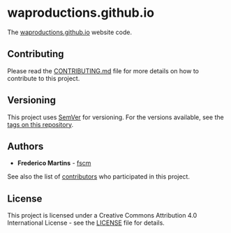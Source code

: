 # waproductions.github.io

The [waproductions.github.io](http://waproductions.github.io/) website code.

## Contributing

Please read the [CONTRIBUTING.md](CONTRIBUTING.md) file for more details on how
to contribute to this project.

## Versioning

This project uses [SemVer](http://semver.org/) for versioning. For the versions
available, see the [tags on this repository](https://github.com/waproductions/waproductions.github.io/tags).

## Authors

* **Frederico Martins** - [fscm](https://github.com/fscm)

See also the list of [contributors](https://github.com/waproductions/waproductions.github.io/contributors)
who participated in this project.

## License

This project is licensed under a Creative Commons Attribution 4.0
International License - see the [LICENSE](LICENSE) file for details.
